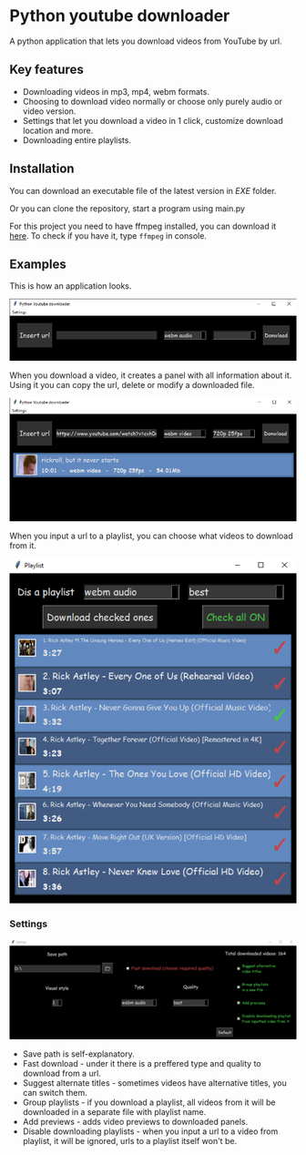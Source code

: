 # Python youtube downloader

A python application that lets you download videos from YouTube by url.

## Key features

- Downloading videos in mp3, mp4, webm formats.
- Choosing to download video normally or choose only purely audio or video version.
- Settings that let you download a video in 1 click, customize download location and more.
- Downloading entire playlists.

## Installation

You can download an executable file of the latest version in *EXE* folder.

Or you can clone the repository, start a program using main.py

For this project you need to have ffmpeg installed, you can download it [here](https://ffmpeg.org/).
To check if you have it, type ```ffmpeg``` in console.

## Examples

This is how an application looks.

![GitHub Image](/Examples/basic_window.png)

When you download a video, it creates a panel with all information about it.
Using it you can copy the url, delete or modify a downloaded file.

![GitHub Image](/Examples/downloaded_video.png)

When you input a url to a playlist, you can choose what videos to download from it.

![GitHub Image](/Examples/playlist_window.png)

### Settings

![GitHub Image](/Examples/settings.png)
- Save path is self-explanatory.
- Fast download - under it there is a preffered type and quality to download from a url.
- Suggest alternate titles - sometimes videos have alternative titles, you can switch them.
- Group playlists - if you download a playlist, all videos from it will be downloaded in a separate file with playlist name.
- Add previews - adds video previews to downloaded panels.
- Disable downloading playlists - when you input a url to a video from playlist, it will be ignored, urls to a playlist itself won't be.
